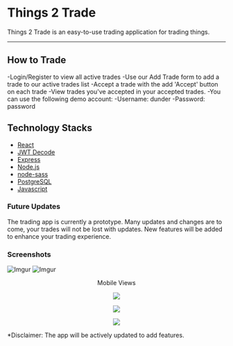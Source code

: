 # Things 2 Trade

Things 2 Trade is an easy-to-use trading application for trading things.

***

## How to Trade
-Login/Register to view all active trades
-Use our Add Trade form to add a trade to our active trades list
-Accept a trade with the add 'Accept' button on each trade
-View trades you've accepted in your accepted trades.
-You can use the following demo account:
-Username: dunder
-Password: password

## Technology Stacks

* [React](https://reactjs.org)
* [JWT Decode](https://jwt.io/)
* [Express](https://expressjs.com/)
* [Node.js](https://nodejs.org/en/)
* [node-sass](https://www.npmjs.com/package/node-sass)
* [PostgreSQL](https://www.postgresql.org)
* [Javascript](https://www.javascript.com)

### Future Updates

The trading app is currently a prototype. Many updates and changes are to come, your trades will not be lost with updates.
New features will be added to enhance your trading experience.


### Screenshots

![Imgur](https://i.imgur.com/7pGafCK.png)
![Imgur](https://i.imgur.com/gb1D7q3.png)<br/>

<p align="center">
Mobile Views
</p>

<p align="center">
  <img src="https://i.imgur.com/9goKC69.png">
</p>

<p align="center">
  <img src="https://i.imgur.com/l3CYTXX.png">
</p>

<p align="center">
  <img src="https://i.imgur.com/380KpRt.png">
</p>


*Disclaimer: The app will be actively updated to add features.

